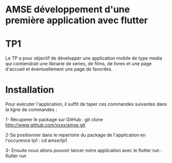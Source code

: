 # AMSE développement d'une première application avec flutter

# TP1
Le TP a pour objectif de développer une application mobile de type media qui contiendrait
une libriarie de series, de films, de livres et une page d'accueil et éventuellement une 
page de favorites.
# Installation

Pour exécuter l'application, il suffit de taper ces commandes suivantes dans la ligne de commandes : 

1- Récuperer le package sur GitHub : git clone http://www.github.com/xxxx/amse.git

2-Se positionner dans le repertoire du package de l'application en l'occurence tp1 : cd amse/tp1

3- Ensuite nous allons pouvoir lancer notre application avec le flutter run : flutter run

